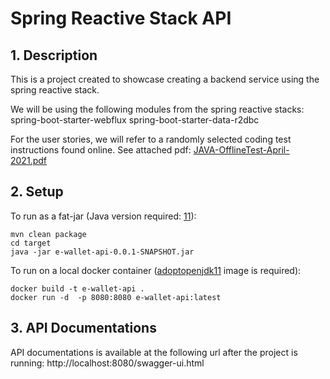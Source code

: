 # Spring Reactive Stack API

## 1. Description
This is a project created to showcase creating a backend service using the spring reactive stack.

We will be using the following modules from the spring reactive stacks:
spring-boot-starter-webflux
spring-boot-starter-data-r2dbc

For the user stories, we will refer to a randomly selected coding test instructions found online.
See attached pdf: [JAVA-OfflineTest-April-2021.pdf](https://github.com/hr101191/playground/blob/master/e-wallet-api/JAVA-OfflineTest-April-2021.pdf)

## 2. Setup
To run as a fat-jar (Java version required: [11](https://adoptopenjdk.net/)):
```
mvn clean package
cd target
java -jar e-wallet-api-0.0.1-SNAPSHOT.jar
```

To run on a local docker container ([adoptopenjdk11](https://hub.docker.com/r/adoptopenjdk/openjdk11/) image is required):
```
docker build -t e-wallet-api .
docker run -d  -p 8080:8080 e-wallet-api:latest
```

## 3. API Documentations
API documentations is available at the following url after the project is running:
http://localhost:8080/swagger-ui.html